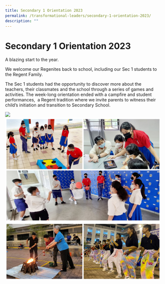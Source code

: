 ```yaml
---
title: Secondary 1 Orientation 2023
permalink: /transformational-leaders/secondary-1-orientation-2023/
description: ""
---
```

# **Secondary 1 Orientation 2023**

A blazing start to the year.

We welcome our Regenites back to school, including our Sec 1 students to the Regent Family.

The Sec 1 students had the opportunity to discover more about the teachers, their classmates and the school through a series of games and activities. The week-long orientation ended with a campfire and student performances,  a Regent tradition where we invite parents to witness their child’s initiation and transition to Secondary School.

![](/images/Sec%201%20Orientation/S1Orient2023-1.jpg)
![](/images/Sec%201%20Orientation/S1Orient2023-2.jpg)
![](/images/Sec%201%20Orientation/S1Orient2023-3.jpg)